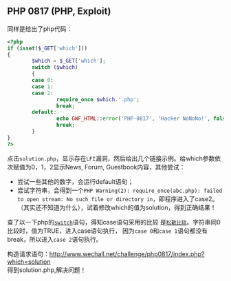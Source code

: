 PHP 0817 (PHP, Exploit)  
-------

同样是给出了php代码：  
```php
<?php
if (isset($_GET['which']))
{
        $which = $_GET['which'];
        switch ($which)
        {
        case 0:
        case 1:
        case 2:
                require_once $which.'.php';
                break;
        default:
                echo GWF_HTML::error('PHP-0817', 'Hacker NoNoNo!', false);
                break;
        }
}
?>
```

点击`solution.php`，显示存在`LFI`漏洞，然后给出几个链接示例。给which参数依次赋值为0，1，2显示News, Forum, Guestbook内容，其他尝试：
* 尝试一些其他的数字，会运行default语句；  
* 尝试字符串，会得到一个`PHP Warning(2): require_once(abc.php): failed to open stream: No such file or directory in`，即程序进入了case2。
（其实还不知道为什么），试着修改which的值为solution，得到正确结果！  

查了以一下php的[`switch`](http://php.net/manual/zh/control-structures.switch.php)语句，得知case语句采用的比较
是[`松散比较`](http://php.net/manual/zh/types.comparisons.php#types.comparisions-loose)。字符串同0比较时，值为TRUE，进入case语句执行，
因为`case 0`和`case 1`语句都没有break，所以进入`case 2`语句执行。  

构造请求语句：http://www.wechall.net/challenge/php0817/index.php?which=solution  
得到solution.php,解决问题！
